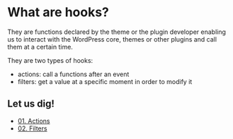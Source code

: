 # What are hooks?

They are functions declared by the theme or the plugin developer enabling us to interact with the WordPress core, themes or other plugins and call them at a certain time. 

They are two types of hooks: 
- actions: call a functions after an event 
- filters: get a value at a specific moment in order to modify it

## Let us dig!

* [01. Actions](./actions)
* [02. Filters](./filters)
